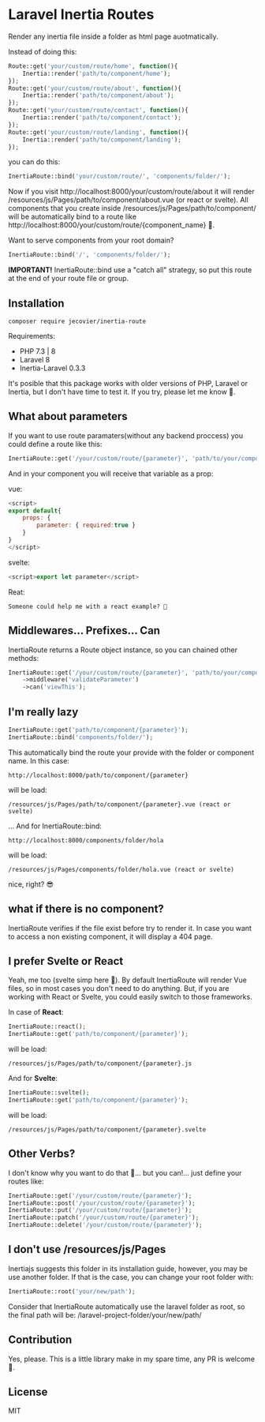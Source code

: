 # Laravel Inertia Routes

Render any inertia file inside a folder as html page auotmatically.

Instead of doing this:

```php
Route::get('your/custom/route/home', function(){
    Inertia::render('path/to/component/home');
});
Route::get('your/custom/route/about', function(){
    Inertia::render('path/to/component/about');
});
Route::get('your/custom/route/contact', function(){
    Inertia::render('path/to/component/contact');
});
Route::get('your/custom/route/landing', function(){
    Inertia::render('path/to/component/landing');
});
```

you can do this:

```php
InertiaRoute::bind('your/custom/route/', 'components/folder/');
```

Now if you visit http://localhost:8000/your/custom/route/about it will render /resources/js/Pages/path/to/component/about.vue (or react or svelte). All components that you create inside /resources/js/Pages/path/to/component/ will be automatically bind to a route like http://localhost:8000/your/custom/route/{component_name} 🤯.

Want to serve components from your root domain?

```php
InertiaRoute::bind('/', 'components/folder/');
```

**IMPORTANT!** InertiaRoute::bind use a "catch all" strategy, so put this route at the end of your route file or group.

## Installation

```
composer require jecovier/inertia-route
```

Requirements:

- PHP 7.3 | 8
- Laravel 8
- Inertia-Laravel 0.3.3

It's posible that this package works with older versions of PHP, Laravel or Inertia, but I don't have time to test it. If you try, please let me know 🙌.

## What about parameters

If you want to use route paramaters(without any backend proccess) you could define a route like this:

```php
InertiaRoute::get('/your/custom/route/{parameter}', 'path/to/your/component');
```

And in your component you will receive that variable as a prop:

vue:

```js
<script>
export default{
    props: {
        parameter: { required:true }
    }
}
</script>
```

svelte:

```js
<script>export let parameter</script>
```

Reat:

```
Someone could help me with a react example? 🙊
```

## Middlewares... Prefixes... Can

InertiaRoute returns a Route object instance, so you can chained other methods:

```php
InertiaRoute::get('/your/custom/route/{parameter}', 'path/to/your/component')
    ->middleware('validateParameter')
    ->can('viewThis');
```

## I'm really lazy

```php
InertiaRoute::get('path/to/component/{parameter}');
InertiaRoute::bind('components/folder/');
```

This automatically bind the route your provide with the folder or component name. In this case:

```
http://localhost:8000/path/to/component/{parameter}
```

will be load:

```
/resources/js/Pages/path/to/component/{parameter}.vue (react or svelte)
```

... And for InertiaRoute::bind:

```
http://localhost:8000/components/folder/hola
```

will be load:

```
/resources/js/Pages/components/folder/hola.vue (react or svelte)
```

nice, right? 😎

## what if there is no component?

InertiaRoute verifies if the file exist before try to render it. In case you want to access a non existing component, it will display a 404 page.

## I prefer Svelte or React

Yeah, me too (svelte simp here 🙊). By default InertiaRoute will render Vue files, so in most cases you don't need to do anything. But, if you are working with React or Svelte, you could easily switch to those frameworks.

In case of **React**:

```php
InertiaRoute::react();
InertiaRoute::get('path/to/component/{parameter}');
```

will be load:

```
/resources/js/Pages/path/to/component/{parameter}.js
```

And for **Svelte**:

```php
InertiaRoute::svelte();
InertiaRoute::get('path/to/component/{parameter}');
```

will be load:

```
/resources/js/Pages/path/to/component/{parameter}.svelte
```

## Other Verbs?

I don't know why you want to do that 🤷... but you can!... just define your routes like:

```php
InertiaRoute::get('/your/custom/route/{parameter}');
InertiaRoute::post('/your/custom/route/{parameter}');
InertiaRoute::put('/your/custom/route/{parameter}');
InertiaRoute::patch('/your/custom/route/{parameter}');
InertiaRoute::delete('/your/custom/route/{parameter}');
```

## I don't use /resources/js/Pages

Inertiajs suggests this folder in its installation guide, however, you may be use another folder. If that is the case, you can change your root folder with:

```php
InertiaRoute::root('your/new/path');
```

Consider that InertiaRoute automatically use the laravel folder as root, so the final path will be: /laravel-project-folder/your/new/path/

## Contribution

Yes, please. This is a little library make in my spare time, any PR is welcome 🙌.

## License

MIT
